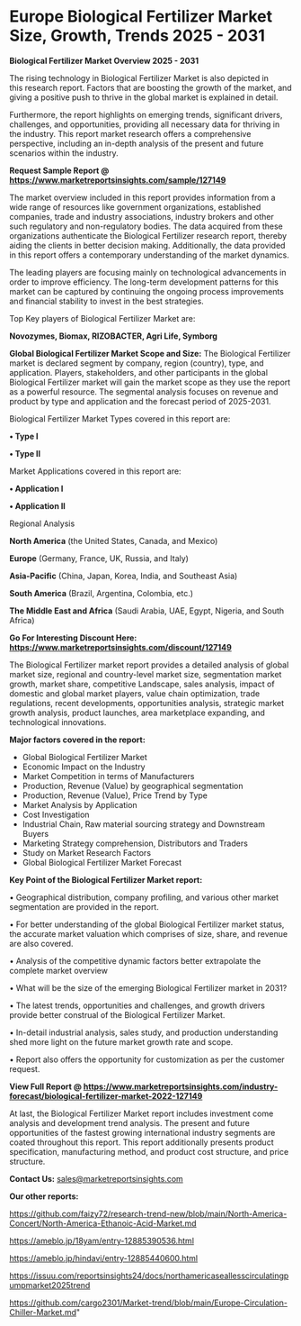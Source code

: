  # Europe Biological Fertilizer Market Size, Growth, Trends 2025 - 2031

<Strong> Biological Fertilizer Market Overview 2025 - 2031</strong>

The rising technology in Biological Fertilizer Market is also depicted in this research report. Factors that are boosting the growth of the market, and giving a positive push to thrive in the global market is explained in detail.

Furthermore, the report highlights on emerging trends, significant drivers, challenges, and opportunities, providing all necessary data for thriving in the industry. This report market research offers a comprehensive perspective, including an in-depth analysis of the present and future scenarios within the industry.

<strong>Request Sample Report @ <a href=https://www.marketreportsinsights.com/sample/127149>https://www.marketreportsinsights.com/sample/127149</a></strong>

The market overview included in this report provides information from a wide range of resources like government organizations, established companies, trade and industry associations, industry brokers and other such regulatory and non-regulatory bodies. The data acquired from these organizations authenticate the Biological Fertilizer research report, thereby aiding the clients in better decision making. Additionally, the data provided in this report offers a contemporary understanding of the market dynamics.

The leading players are focusing mainly on technological advancements in order to improve efficiency. The long-term development patterns for this market can be captured by continuing the ongoing process improvements and financial stability to invest in the best strategies.

Top Key players of Biological Fertilizer Market are:

<strong>Novozymes, Biomax, RIZOBACTER, Agri Life, Symborg</strong>

<strong><b>Global Biological Fertilizer Market Scope and Size:</b></strong>
The Biological Fertilizer market is declared segment by company, region (country), type, and application. Players, stakeholders, and other participants in the global Biological Fertilizer market will gain the market scope as they use the report as a powerful resource. The segmental analysis focuses on revenue and product by type and application and the forecast period of 2025-2031.

Biological Fertilizer Market Types covered in this report are:

<strong>• Type I

• Type II</strong>

Market Applications covered in this report are:

<strong>• Application I

• Application II</strong> 

Regional Analysis

<strong>North America</strong> (the United States, Canada, and Mexico)

<strong>Europe</strong> (Germany, France, UK, Russia, and Italy)

<strong>Asia-Pacific</strong> (China, Japan, Korea, India, and Southeast Asia)

<strong>South America</strong> (Brazil, Argentina, Colombia, etc.)

<strong>The Middle East and Africa</strong> (Saudi Arabia, UAE, Egypt, Nigeria, and South Africa)

<strong>Go For Interesting Discount Here: <a href=https://www.marketreportsinsights.com/discount/127149>https://www.marketreportsinsights.com/discount/127149</a></strong>

The Biological Fertilizer market report provides a detailed analysis of global market size, regional and country-level market size, segmentation market growth, market share, competitive Landscape, sales analysis, impact of domestic and global market players, value chain optimization, trade regulations, recent developments, opportunities analysis, strategic market growth analysis, product launches, area marketplace expanding, and technological innovations.

<strong><b>Major factors covered in the report:</b></strong>
<ul>
  <li>Global Biological Fertilizer Market </li>
  <li>Economic Impact on the Industry</li>
  <li>Market Competition in terms of Manufacturers</li>
  <li>Production, Revenue (Value) by geographical segmentation</li>
  <li>Production, Revenue (Value), Price Trend by Type</li>
  <li>Market Analysis by Application</li>
  <li>Cost Investigation</li>
  <li>Industrial Chain, Raw material sourcing strategy and Downstream Buyers</li>
  <li>Marketing Strategy comprehension, Distributors and Traders</li>
  <li>Study on Market Research Factors</li>
  <li>Global Biological Fertilizer Market Forecast</li>
</ul>

<strong><b>Key Point of the Biological Fertilizer Market report:</b></strong>

• Geographical distribution, company profiling, and various other market segmentation are provided in the report.

• For better understanding of the global Biological Fertilizer market status, the accurate market valuation which comprises of size, share, and revenue are also covered.

• Analysis of the competitive dynamic factors better extrapolate the complete market overview

• What will be the size of the emerging Biological Fertilizer market in 2031?

• The latest trends, opportunities and challenges, and growth drivers provide better construal of the Biological Fertilizer Market.

• In-detail industrial analysis, sales study, and production understanding shed more light on the future market growth rate and scope.

• Report also offers the opportunity for customization as per the customer request.

<strong><b>View Full Report @ <a href=https://www.marketreportsinsights.com/industry-forecast/biological-fertilizer-market-2022-127149>https://www.marketreportsinsights.com/industry-forecast/biological-fertilizer-market-2022-127149</a></b></strong>


At last, the Biological Fertilizer Market report includes investment come analysis and development trend analysis. The present and future opportunities of the fastest growing international industry segments are coated throughout this report. This report additionally presents product specification, manufacturing method, and product cost structure, and price structure.

<strong>Contact Us:</strong>
sales@marketreportsinsights.com

<strong>Our other reports:</strong>

<a href=https://github.com/faizy72/research-trend-new/blob/main/North-America-Concert/North-America-Ethanoic-Acid-Market.md>https://github.com/faizy72/research-trend-new/blob/main/North-America-Concert/North-America-Ethanoic-Acid-Market.md</a>

<a href=https://ameblo.jp/18yam/entry-12885390536.html>https://ameblo.jp/18yam/entry-12885390536.html</a>

<a href=https://ameblo.jp/hindavi/entry-12885440600.html>https://ameblo.jp/hindavi/entry-12885440600.html</a>

<a href=https://issuu.com/reportsinsights24/docs/northamericaseallesscirculatingpumpmarket2025trend>https://issuu.com/reportsinsights24/docs/northamericaseallesscirculatingpumpmarket2025trend</a>

<a href=https://github.com/cargo2301/Market-trend/blob/main/Europe-Circulation-Chiller-Market.md>https://github.com/cargo2301/Market-trend/blob/main/Europe-Circulation-Chiller-Market.md</a>"
